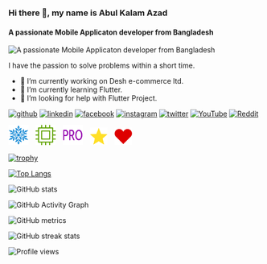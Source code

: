 ### Hi there 👋, my name is Abul  Kalam Azad
#### A passionate Mobile Applicaton developer from Bangladesh
![A passionate Mobile Applicaton developer from Bangladesh](https://scontent.fdac2-1.fna.fbcdn.net/v/t39.30808-6/274590859_2849125672051382_3234172802001822525_n.jpg?_nc_cat=102&ccb=1-5&_nc_sid=09cbfe&_nc_eui2=AeF4JLM4UrZVO29iAznRmpZOcVXxTZbenN5xVfFNlt6c3kphHCAxptCNYYNYHbB5Mz3ZfTbC2TSRt6GSJFt9dISt&_nc_ohc=t49ZVZlzzR0AX8v2jbc&_nc_zt=23&_nc_ht=scontent.fdac2-1.fna&oh=00_AT__S1VGBlS_YRHsyuZwmNjf2-1F5VOt0SEnRDD--fw7Hw&oe=621D7F6E)

I have the passion to solve problems within a short time.

- 🔭 I’m currently working on Desh e-commerce ltd. 
- 🌱 I’m currently learning Flutter. 
- 🤔 I’m looking for help with Flutter Project. 


[<img src='https://cdn.jsdelivr.net/npm/simple-icons@3.0.1/icons/github.svg' alt='github' height='40'>](https://github.com/bpazad)  [<img src='https://cdn.jsdelivr.net/npm/simple-icons@3.0.1/icons/linkedin.svg' alt='linkedin' height='40'>](https://www.linkedin.com/in/abul-kalam-a82262187/)  [<img src='https://cdn.jsdelivr.net/npm/simple-icons@3.0.1/icons/facebook.svg' alt='facebook' height='40'>](https://www.facebook.com/netbossa2z)  [<img src='https://cdn.jsdelivr.net/npm/simple-icons@3.0.1/icons/instagram.svg' alt='instagram' height='40'>](https://www.instagram.com/circleup.kalam/)  [<img src='https://cdn.jsdelivr.net/npm/simple-icons@3.0.1/icons/twitter.svg' alt='twitter' height='40'>](https://twitter.com/kalam_circleup)  [<img src='https://cdn.jsdelivr.net/npm/simple-icons@3.0.1/icons/youtube.svg' alt='YouTube' height='40'>](https://www.youtube.com/channel/UCHsuIMq8Fcj2PlZ97rGWn6w)  [<img src='https://cdn.jsdelivr.net/npm/simple-icons@3.0.1/icons/reddit.svg' alt='Reddit' height='40'>](https://www.reddit.com/user/bp_azad)  

<a href='https://archiveprogram.github.com/'><img src='https://raw.githubusercontent.com/acervenky/animated-github-badges/master/assets/acbadge.gif' width='40' height='40'></a> <a href='https://docs.github.com/en/developers'><img src='https://raw.githubusercontent.com/acervenky/animated-github-badges/master/assets/devbadge.gif' width='40' height='40'></a> <a href='https://github.com/pricing'><img src='https://raw.githubusercontent.com/acervenky/animated-github-badges/master/assets/pro.gif' width='40' height='40'></a> <a href='https://stars.github.com/'><img src='https://raw.githubusercontent.com/acervenky/animated-github-badges/master/assets/starbadge.gif' width='35' height='35'></a> <a href='https://docs.github.com/en/github/supporting-the-open-source-community-with-github-sponsors'><img src='https://raw.githubusercontent.com/acervenky/animated-github-badges/master/assets/sponsorbadge.gif' width='35' height='35'></a> 

[![trophy](https://github-profile-trophy.vercel.app/?username=bpazad)](https://github.com/ryo-ma/github-profile-trophy)

[![Top Langs](https://github-readme-stats.vercel.app/api/top-langs/?username=bpazad)](https://github.com/anuraghazra/github-readme-stats)

![GitHub stats](https://github-readme-stats.vercel.app/api?username=bpazad&show_icons=true&count_private=true)  

![GitHub Activity Graph](https://activity-graph.herokuapp.com/graph?username=bpazad)  

![GitHub metrics](https://metrics.lecoq.io/bpazad)  

![GitHub streak stats](https://github-readme-streak-stats.herokuapp.com/?user=bpazad)  

![Profile views](https://gpvc.arturio.dev/bpazad)  
